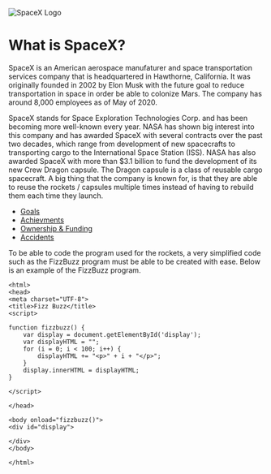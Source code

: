 ![SpaceX Logo](https://user-images.githubusercontent.com/75458324/101556006-761a5880-397f-11eb-8ef1-375eb82338b6.jpg)

# What is SpaceX?

SpaceX is an American aerospace manufaturer and space transportation services company that is headquartered in Hawthorne, California. It was originally founded in 2002 by Elon Musk with the future goal to reduce transportation in space in order be able to colonize Mars. The company has around 8,000 employees as of May of 2020.

SpaceX stands for Space Exploration Technologies Corp. and has been becoming more well-known every year. NASA has shown big interest into this company and has awarded SpaceX with several contracts over the past two decades, which range from development of new spacecrafts to transporting cargo to the International Space Station (ISS). NASA has also awarded SpaceX with more than $3.1 billion to fund the development of its new Crew Dragon capsule. The Dragon capsule is a class of reusable cargo spacecraft. A big thing that the company is known for, is that they are able to reuse the rockets / capsules multiple times instead of having to rebuild them each time they launch. 


* [Goals](Goals.md)
* [Achievments](Achievements.md)
* [Ownership & Funding](Ownership&Funding.md)
* [Accidents](Accidents.md)



To be able to code the program used for the rockets, a very simplified code such as the FizzBuzz program must be able to be created with ease. Below is an example of the FizzBuzz program.

```<!DOCTYPE html>
<html>
<head>
<meta charset="UTF-8">
<title>Fizz Buzz</title>
<script>

function fizzbuzz() {
	var display = document.getElementById('display');
	var displayHTML = "";
	for (i = 0; i < 100; i++) {
		displayHTML += "<p>" + i + "</p>";
	}
	display.innerHTML = displayHTML;
}

</script>

</head>

<body onload="fizzbuzz()">
<div id="display">

</div>
</body>

</html>
